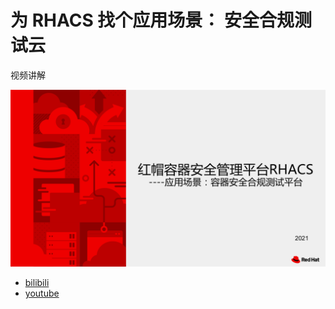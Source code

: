 # 为 RHACS 找个应用场景： 安全合规测试云 

视频讲解

[<kbd><img src="imgs/2021-08-05-21-58-35.png" width="600"></kbd>](https://www.bilibili.com/video/BV1M3411z7mC/)

- [bilibili](https://www.bilibili.com/video/BV1M3411z7mC/)
- [youtube](https://youtu.be/sdFymWaaU90)

<!-- - [xigua](https://www.ixigua.com/6992940047267791391) -->
